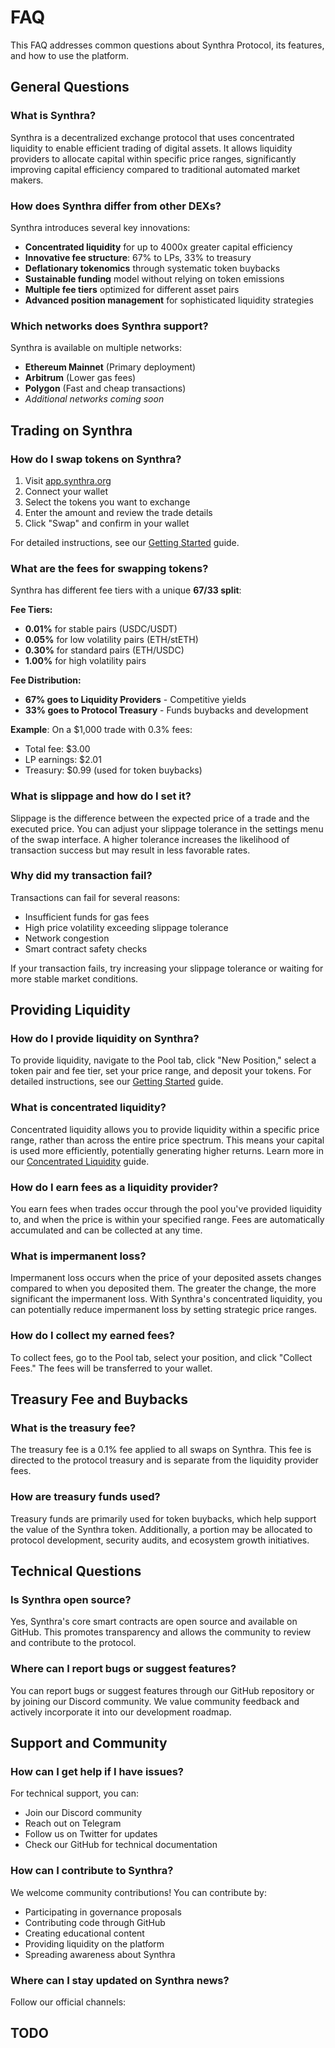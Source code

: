 # FAQ

This FAQ addresses common questions about Synthra Protocol, its features, and how to use the platform.

## General Questions

### What is Synthra?

Synthra is a decentralized exchange protocol that uses concentrated liquidity to enable efficient trading of digital assets. It allows liquidity providers to allocate capital within specific price ranges, significantly improving capital efficiency compared to traditional automated market makers.

### How does Synthra differ from other DEXs?

Synthra introduces several key innovations:

* **Concentrated liquidity** for up to 4000x greater capital efficiency
* **Innovative fee structure**: 67% to LPs, 33% to treasury
* **Deflationary tokenomics** through systematic token buybacks
* **Sustainable funding** model without relying on token emissions
* **Multiple fee tiers** optimized for different asset pairs
* **Advanced position management** for sophisticated liquidity strategies

### Which networks does Synthra support?

Synthra is available on multiple networks:

* **Ethereum Mainnet** (Primary deployment)
* **Arbitrum** (Lower gas fees)  
* **Polygon** (Fast and cheap transactions)
* *Additional networks coming soon*

## Trading on Synthra

### How do I swap tokens on Synthra?

1. Visit [app.synthra.org](https://app.synthra.org)
2. Connect your wallet
3. Select the tokens you want to exchange
4. Enter the amount and review the trade details
5. Click "Swap" and confirm in your wallet

For detailed instructions, see our [Getting Started](getting-started.md) guide.

### What are the fees for swapping tokens?

Synthra has different fee tiers with a unique **67/33 split**:

**Fee Tiers:**
* **0.01%** for stable pairs (USDC/USDT)
* **0.05%** for low volatility pairs (ETH/stETH)  
* **0.30%** for standard pairs (ETH/USDC)
* **1.00%** for high volatility pairs

**Fee Distribution:**
* **67% goes to Liquidity Providers** - Competitive yields
* **33% goes to Protocol Treasury** - Funds buybacks and development

**Example**: On a $1,000 trade with 0.3% fees:
- Total fee: $3.00
- LP earnings: $2.01  
- Treasury: $0.99 (used for token buybacks)

### What is slippage and how do I set it?

Slippage is the difference between the expected price of a trade and the executed price. You can adjust your slippage tolerance in the settings menu of the swap interface. A higher tolerance increases the likelihood of transaction success but may result in less favorable rates.

### Why did my transaction fail?

Transactions can fail for several reasons:

* Insufficient funds for gas fees
* High price volatility exceeding slippage tolerance
* Network congestion
* Smart contract safety checks

If your transaction fails, try increasing your slippage tolerance or waiting for more stable market conditions.

## Providing Liquidity

### How do I provide liquidity on Synthra?

To provide liquidity, navigate to the Pool tab, click "New Position," select a token pair and fee tier, set your price range, and deposit your tokens. For detailed instructions, see our [Getting Started](getting-started.md) guide.

### What is concentrated liquidity?

Concentrated liquidity allows you to provide liquidity within a specific price range, rather than across the entire price spectrum. This means your capital is used more efficiently, potentially generating higher returns. Learn more in our [Concentrated Liquidity](core-concepts/concentrated-liquidity.md) guide.

### How do I earn fees as a liquidity provider?

You earn fees when trades occur through the pool you've provided liquidity to, and when the price is within your specified range. Fees are automatically accumulated and can be collected at any time.

### What is impermanent loss?

Impermanent loss occurs when the price of your deposited assets changes compared to when you deposited them. The greater the change, the more significant the impermanent loss. With Synthra's concentrated liquidity, you can potentially reduce impermanent loss by setting strategic price ranges.

### How do I collect my earned fees?

To collect fees, go to the Pool tab, select your position, and click "Collect Fees." The fees will be transferred to your wallet.

## Treasury Fee and Buybacks

### What is the treasury fee?

The treasury fee is a 0.1% fee applied to all swaps on Synthra. This fee is directed to the protocol treasury and is separate from the liquidity provider fees.

### How are treasury funds used?

Treasury funds are primarily used for token buybacks, which help support the value of the Synthra token. Additionally, a portion may be allocated to protocol development, security audits, and ecosystem growth initiatives.

## Technical Questions

### Is Synthra open source?

Yes, Synthra's core smart contracts are open source and available on GitHub. This promotes transparency and allows the community to review and contribute to the protocol.

### Where can I report bugs or suggest features?

You can report bugs or suggest features through our GitHub repository or by joining our Discord community. We value community feedback and actively incorporate it into our development roadmap.

## Support and Community

### How can I get help if I have issues?

For technical support, you can:

* Join our Discord community
* Reach out on Telegram
* Follow us on Twitter for updates
* Check our GitHub for technical documentation

### How can I contribute to Synthra?

We welcome community contributions! You can contribute by:

* Participating in governance proposals
* Contributing code through GitHub
* Creating educational content
* Providing liquidity on the platform
* Spreading awareness about Synthra

### Where can I stay updated on Synthra news?

Follow our official channels:

## TODO
